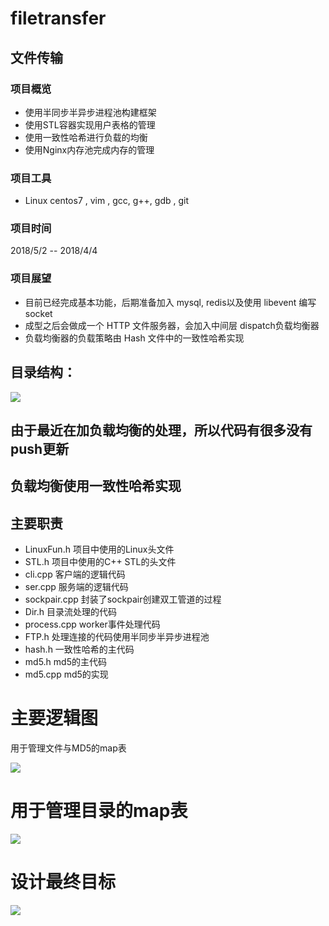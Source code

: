 # filetransfer
## 文件传输
### 项目概览
- 使用半同步半异步进程池构建框架
- 使用STL容器实现用户表格的管理
- 使用一致性哈希进行负载的均衡
- 使用Nginx内存池完成内存的管理

### 项目工具
- Linux centos7 , vim , gcc, g++, gdb , git

### 项目时间
2018/5/2 -- 2018/4/4

### 项目展望
- 目前已经完成基本功能，后期准备加入 mysql, redis以及使用 libevent 编写 socket
- 成型之后会做成一个 HTTP 文件服务器，会加入中间层 dispatch负载均衡器
- 负载均衡器的负载策略由 Hash 文件中的一致性哈希实现

## 目录结构：

![](https://i.imgur.com/bFDrqPE.png)

## 由于最近在加负载均衡的处理，所以代码有很多没有push更新
## 负载均衡使用一致性哈希实现
## 主要职责
- LinuxFun.h     项目中使用的Linux头文件
- STL.h		项目中使用的C++ STL的头文件
- cli.cpp        客户端的逻辑代码
- ser.cpp        服务端的逻辑代码
- sockpair.cpp   封装了sockpair创建双工管道的过程
- Dir.h          目录流处理的代码
- process.cpp    worker事件处理代码
- FTP.h          处理连接的代码使用半同步半异步进程池
- hash.h 一致性哈希的主代码
- md5.h md5的主代码
- md5.cpp md5的实现
# 主要逻辑图
用于管理文件与MD5的map表

![](https://i.imgur.com/EIaQLOj.png)
# 用于管理目录的map表

![](https://i.imgur.com/GFX1lsD.png)
# 设计最终目标

![](https://i.imgur.com/WNcWxx9.png)
